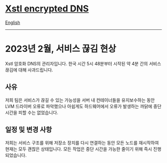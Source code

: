 # [Xstl encrypted DNS](/)

[English](./202302-outage.md)

---

# 2023년 2월, 서비스 끊김 현상

Xstl 암호화 DNS의 관리자입니다.
한국 시간 5시 48분부터 시작된 약 4분 간의 서비스 끊김에 대해 사과드립니다.

## 사유

저희 팀은 서비스가 끊길 수 있는 가능성을 서버 내 컨테이너들을 유지보수하는 동안 LVM 드라이버 오류로 파악했으나 아쉽게도 하드웨어에서 오류가 발생하는 까닭에 중단 시간을 피할 수는 없었습니다.

## 일정 및 변경 사항

저희는 서비스 구조를 위해 저장소 장치를 다시 연결하는 동안 모든 노드를 재시작하여 현재는 모두 괜찮은 상태입니다.
모든 작업은 중단 시간을 가능한 줄이기 위해 즉시 진행되었습니다.
